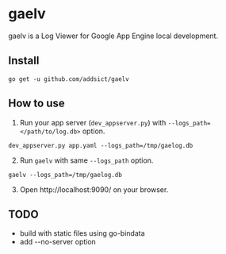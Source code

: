 # gaelv
gaelv is a Log Viewer for Google App Engine local development.

## Install
```
go get -u github.com/addsict/gaelv
```

## How to use

1. Run your app server (`dev_appserver.py`) with `--logs_path=</path/to/log.db>` option.
```
dev_appserver.py app.yaml --logs_path=/tmp/gaelog.db
```

2. Run `gaelv` with same `--logs_path` option.
```
gaelv --logs_path=/tmp/gaelog.db
```

3. Open http://localhost:9090/ on your browser.

## TODO

* build with static files using go-bindata
* add --no-server option
